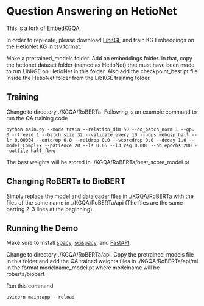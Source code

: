 # Question Answering on HetioNet

This is a fork of [EmbedKGQA](https://github.com/malllabiisc/EmbedKGQA).

In order to replicate, please download [LibKGE](https://github.com/uma-pi1/kge) and train KG Embeddings on the [HetioNet KG](https://github.com/hetio/hetionet) in tsv format.

Make a pretrained_models folder. Add an embeddings folder. In that, copy the hetionet dataset folder (named as HetioNet) that must have been made to run LibKGE on HetioNet in this folder. Also add the checkpoint_best.pt file inside the HetioNet folder from the LibKGE training folder.


## Training

Change to directory ./KGQA/RoBERTa. Following is an example command to run the QA training code

```
python main.py --mode train --relation_dim 50 --do_batch_norm 1 --gpu 0 --freeze 1 --batch_size 32 --validate_every 10 --hops webqsp_half --lr 0.00004 --entdrop 0.0 --reldrop 0.0 --scoredrop 0.0 --decay 1.0 --model ComplEx --patience 20 --ls 0.05 --l3_reg 0.001 --nb_epochs 200 --outfile half_fbwq
```

The best weights will be stored in ./KGQA/RoBERTa/best_score_model.pt

## Changing RoBERTa to BioBERT
Simply replace the model and dataloader files in ./KGQA/RoBERTa with the files of the same name in ./KGQA/RoBERTa/api (The files are the same barring 2-3 lines at the beginning).


## Running the Demo
Make sure to install [spacy](https://spacy.io/usage), [scispacy](https://allenai.github.io/scispacy/), and [FastAPI](https://towardsdatascience.com/how-to-deploy-a-machine-learning-model-with-fastapi-docker-and-github-actions-13374cbd638a).

Change to directory ./KGQA/RoBERTa/api. Copy the pretrained_models file in this folder and add the QA trained weights files in ./KGQA/RoBERTa/api/ml in the format modelname_model.pt where modelname will be roberta/biobert

Run this command
```
uvicorn main:app --reload
```
